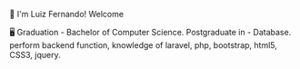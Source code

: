:vulcan_salute: I'm Luiz Fernando! Welcome

:desktop_computer: Graduation - Bachelor of Computer Science. Postgraduate in - Database. perform backend function, knowledge of laravel, php, bootstrap, html5, CSS3, jquery. 
